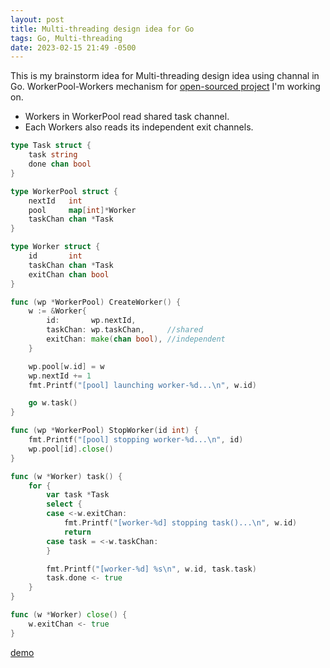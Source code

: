 ```yaml
---
layout: post
title: Multi-threading design idea for Go
tags: Go, Multi-threading
date: 2023-02-15 21:49 -0500
---
```


This is my brainstorm idea for Multi-threading design idea using channal in Go.
WorkerPool-Workers mechanism for [open-sourced project](https://github.com/open-lambda/open-lambda/tree/s23) I'm working on.
* Workers in WorkerPool read shared task channel.
* Each Workers also reads its independent exit channels.

```go
type Task struct {
	task string
	done chan bool
}

type WorkerPool struct {
	nextId   int
	pool     map[int]*Worker
	taskChan chan *Task
}

type Worker struct {
	id       int
	taskChan chan *Task
	exitChan chan bool
}

func (wp *WorkerPool) CreateWorker() {
	w := &Worker{
		id:       wp.nextId,
		taskChan: wp.taskChan,     //shared
		exitChan: make(chan bool), //independent
	}

	wp.pool[w.id] = w
	wp.nextId += 1
	fmt.Printf("[pool] launching worker-%d...\n", w.id)

	go w.task()
}

func (wp *WorkerPool) StopWorker(id int) {
	fmt.Printf("[pool] stopping worker-%d...\n", id)
	wp.pool[id].close()
}

func (w *Worker) task() {
	for {
		var task *Task
		select {
		case <-w.exitChan:
			fmt.Printf("[worker-%d] stopping task()...\n", w.id)
			return
		case task = <-w.taskChan:
		}

		fmt.Printf("[worker-%d] %s\n", w.id, task.task)
		task.done <- true
	}
}

func (w *Worker) close() {
	w.exitChan <- true
}
```

[demo](https://go.dev/play/p/sxjcSgnJaXy)
